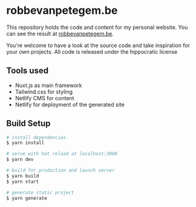 # robbevanpetegem.be

This repository holds the code and content for my personal website. You can see the result at [robbevanpetegem.be](https://www.robbevanpetegem.be).

You're welcome to have a look at the source code and take inspiration for your own projects. All code is released under the hippocratic license

## Tools used
* Nuxt.js as main framework
* Tailwind.css for styling
* Netlify CMS for content
* Netlify for deployment of the generated site

## Build Setup

```bash
# install dependencies
$ yarn install

# serve with hot reload at localhost:3000
$ yarn dev

# build for production and launch server
$ yarn build
$ yarn start

# generate static project
$ yarn generate
```
